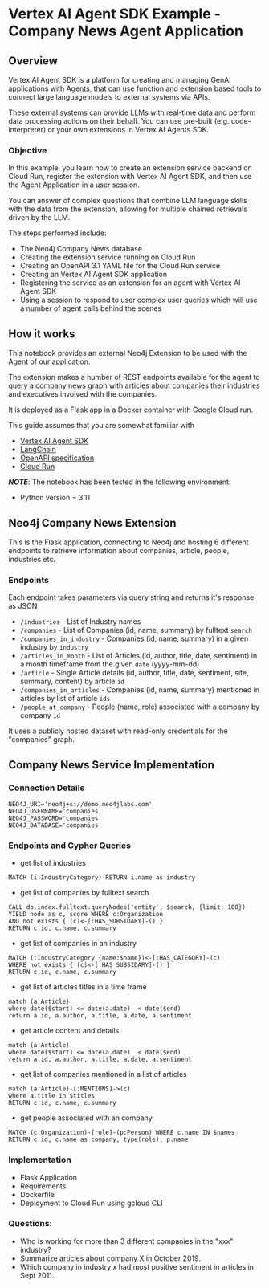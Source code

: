 # Vertex AI Agent SDK Example - Company News Agent Application

## Overview

Vertex AI Agent SDK is a platform for creating and managing GenAI applications with Agents, that can use function and extension based tools to connect large language models to external systems via APIs. 

These external systems can provide LLMs with real-time data and perform data processing actions on their behalf. You can use pre-built (e.g. code-interpreter) or your own extensions in Vertex AI Agents SDK.

<!-- Learn more about [Vertex AI Extensions](https://cloud.google.com/vertex-ai/generative-ai/docs/extensions/overview).-->


### Objective

In this example, you learn how to create an extension service backend on Cloud Run, register the extension with Vertex AI Agent SDK, and then use the Agent Application in a user session.

You can answer of complex questions that combine LLM language skills with the data from the extension, allowing for multiple chained retrievals driven by the LLM.

The steps performed include:

- The Neo4j Company News database
- Creating the extension service running on Cloud Run
- Creating an OpenAPI 3.1 YAML file for the Cloud Run service
- Creating an Vertex AI Agent SDK application
- Registering the service as an extension for an agent with Vertex AI Agent SDK
- Using a session to respond to user complex user queries which will use a number of agent calls behind the scenes


## How it works 

This notebook provides an external Neo4j Extension to be used with the Agent of our application.

The extension makes a number of REST endpoints available for the agent to query a company news graph with articles about companies their industries and executives involved with the companies.

It is deployed as a Flask app in a Docker container with Google Cloud run.

This guide assumes that you are somewhat familiar with 

* [Vertex AI Agent SDK](https://cloud.google.com/vertex-ai/generative-ai/docs/agent-api)
* [LangChain](https://python.langchain.com/docs/get_started/introduction)
* [OpenAPI specification](https://swagger.io/specification/) 
* [Cloud Run](https://cloud.google.com/run/docs)

**_NOTE_**: The notebook has been tested in the following environment:

* Python version = 3.11


## Neo4j Company News Extension 

This is the Flask application, connecting to Neo4j and hosting 6 different endpoints to retrieve information about companies, article, people, industries etc.

### Endpoints

Each endpoint takes parameters via query string and returns it's response as JSON

* `/industries` - List of Industry names
* `/companies` - List of Companies (id, name, summary) by fulltext `search`
* `/companies_in_industry` - Companies (id, name, summary) in a given industry by `industry`
* `/articles_in_month` - List of Articles (id, author, title, date, sentiment) in a month timeframe from the given `date` (yyyy-mm-dd)
* `/article` - Single Article details (id, author, title, date, sentiment, site, summary, content) by article `id`
*  `/companies_in_articles` - Companies (id, name, summary) mentioned in articles by list of article `ids`
* `/people_at_company` - People (name, role) associated with a company by company `id`

It uses a publicly hosted dataset with read-only credentials for the "companies" graph.


## Company News Service Implementation

### Connection Details

```shell
NEO4J_URI='neo4j+s://demo.neo4jlabs.com'
NEO4J_USERNAME='companies'
NEO4J_PASSWORD='companies'
NEO4J_DATABASE='companies'
```

### Endpoints and Cypher Queries


- get list of industries

```cypher
MATCH (i:IndustryCategory) RETURN i.name as industry
```

- get list of companies by fulltext search

```cypher
CALL db.index.fulltext.queryNodes('entity', $search, {limit: 100}) 
YIELD node as c, score WHERE c:Organization 
AND not exists { (c)<-[:HAS_SUBSIDARY]-() }
RETURN c.id, c.name, c.summary
```

- get list of companies in an industry

```cypher
MATCH (:IndustryCategory {name:$name})<-[:HAS_CATEGORY]-(c) 
WHERE not exists { (c)<-[:HAS_SUBSIDARY]-() }
RETURN c.id, c.name, c.summary
```

- get list of articles titles in a time frame

```cypher
match (a:Article)
where date($start) <= date(a.date)  < date($end)
return a.id, a.author, a.title, a.date, a.sentiment
```

- get article content and details

```cypher
match (a:Article)
where date($start) <= date(a.date)  < date($end)
return a.id, a.author, a.title, a.date, a.sentiment
```

- get list of companies mentioned in a list of articles

```cypher
match (a:Article)-[:MENTIONS]->(c)
where a.title in $titles
RETURN c.id, c.name, c.summary
```

- get people associated with an company

```cypher
MATCH (c:Organization)-[role]-(p:Person) WHERE c.name IN $names
RETURN c.id, c.name as company, type(role), p.name
```

### Implementation

* Flask Application
* Requirements
* Dockerfile
* Deployment to Cloud Run using gcloud CLI

### Questions:

* Who is working for more than 3 different companies in the "xxx" industry?
* Summarize articles about company X in October 2019.
* Which company in industry x had most positive sentiment in articles in Sept 2011.
